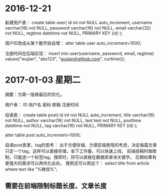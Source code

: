 # 2016-12-21
新建用户表：
create table user(
id int not NULL auto_increment,
username varchar(16) not NULL,
password varchar(16) not NULL,
email varchar(32) not NULL,
regtime datetime not NULL,
PRIMARY KEY (id)
);

用户ID改成从某个数开始自增：
alter table user auto_increment=1000;

注册时间在后端实现：
insert into user(username, password, email, regtime) values("wujian", "abc123", "wujian@github.com", curtime());


# 2017-01-03 星期二
摘要：为第一版做最后的优化。

用户表：
ID
用户名
密码
邮箱
注册时间

投递表：
create table post(
id int not NULL auto_increment,
title varchar(16) not NULL,
author varchar(16) not NULL,
text text not NULL,
posttime datetime not NULL,
tag varchar(16) not NULL,
PRIMARY KEY (id)
);

alter table post auto_increment=1000;

投递post表里，tag的思考：
出于方便存储、方便前端使用的考虑，决定每篇文章只定一个tag。这样可以直接存储，省下工作量，可以快速上线，
前端投稿时做限制，只能选一个标签tag。搜索时，则可以直接在数据库查询关键字。
后期如果有更强大的需求可以再优化此处。
搜索还可以用这个：
select title from article where text like "%微信%";

## 需要在前端限制标题长度、文章长度

